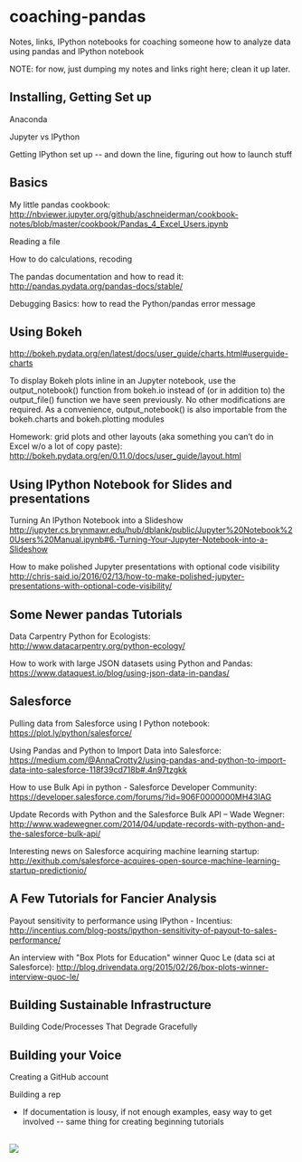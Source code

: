 # coaching-pandas
Notes, links, IPython notebooks for coaching someone how to analyze data using pandas and IPython notebook

NOTE: for now, just dumping my notes and links right here; clean it up later.

## Installing, Getting Set up
Anaconda

Jupyter vs IPython

Getting IPython set up -- and down the line, figuring out how to launch stuff


## Basics
My little pandas cookbook: http://nbviewer.jupyter.org/github/aschneiderman/cookbook-notes/blob/master/cookbook/Pandas_4_Excel_Users.ipynb

Reading a file

How to do calculations, recoding

The pandas documentation and how to read it: http://pandas.pydata.org/pandas-docs/stable/

Debugging Basics: how to read the Python/pandas error message</li>


## Using Bokeh
http://bokeh.pydata.org/en/latest/docs/user_guide/charts.html#userguide-charts

To display Bokeh plots inline in an Jupyter notebook, use the output_notebook() function from bokeh.io instead of (or in addition to) the output_file() function we have seen previously. No other modifications are required.
As a convenience, output_notebook() is also importable from the bokeh.charts and bokeh.plotting modules

Homework: grid plots and other layouts (aka something you can’t do in Excel w/o a lot of copy paste):
http://bokeh.pydata.org/en/0.11.0/docs/user_guide/layout.html


## Using IPython Notebook for Slides and presentations

Turning An IPython Notebook into a Slideshow  http://jupyter.cs.brynmawr.edu/hub/dblank/public/Jupyter%20Notebook%20Users%20Manual.ipynb#6.-Turning-Your-Jupyter-Notebook-into-a-Slideshow

How to make polished Jupyter presentations with optional code visibility  http://chris-said.io/2016/02/13/how-to-make-polished-jupyter-presentations-with-optional-code-visibility/

## Some Newer pandas Tutorials
Data Carpentry Python for Ecologists: http://www.datacarpentry.org/python-ecology/

How to work with large JSON datasets using Python and Pandas:
https://www.dataquest.io/blog/using-json-data-in-pandas/


## Salesforce

Pulling data from Salesforce using I Python notebook: https://plot.ly/python/salesforce/

Using Pandas and Python to Import Data into Salesforce: https://medium.com/@AnnaCrotty2/using-pandas-and-python-to-import-data-into-salesforce-118f39cd718b#.4n97tzgkk

How to use Bulk Api in python - Salesforce Developer Community: https://developer.salesforce.com/forums/?id=906F0000000MH43IAG

Update Records with Python and the Salesforce Bulk API – Wade Wegner: http://www.wadewegner.com/2014/04/update-records-with-python-and-the-salesforce-bulk-api/

Interesting news on Salesforce acquiring machine learning startup: http://exithub.com/salesforce-acquires-open-source-machine-learning-startup-predictionio/


## A Few Tutorials for Fancier Analysis
Payout sensitivity to performance using IPython - Incentius: http://incentius.com/blog-posts/ipython-sensitivity-of-payout-to-sales-performance/

An interview with "Box Plots for Education" winner Quoc Le (data sci at Salesforce): http://blog.drivendata.org/2015/02/26/box-plots-winner-interview-quoc-le/



## Building Sustainable Infrastructure
Building Code/Processes That Degrade Gracefully


## Building your Voice
Creating a GitHub account

Building a rep
<ul><li>If documentation is lousy, if not enough examples, easy way to get involved -- same thing for creating beginning tutorials</li>
</ul>



<br/><img src="http://beej.us/graffiti/archive/pandagun/pandagun.svg">
